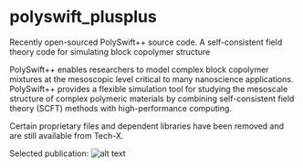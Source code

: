 # polyswift_plusplus
Recently open-sourced PolySwift++ source code. A self-consistent field theory code for simulating block copolymer structure

PolySwift++ enables researchers to model complex block copolymer mixtures at the
mesoscopic level critical to many nanoscience applications. PolySwift++ provides a flexible
simulation tool for studying the mesoscale structure of complex polymeric materials
by combining self-consistent field theory (SCFT) methods with high-performance
computing.

Certain proprietary files and dependent libraries have been removed
and are still available from Tech-X.

Selected publication:
![alt text](http://url/to/img.png)
